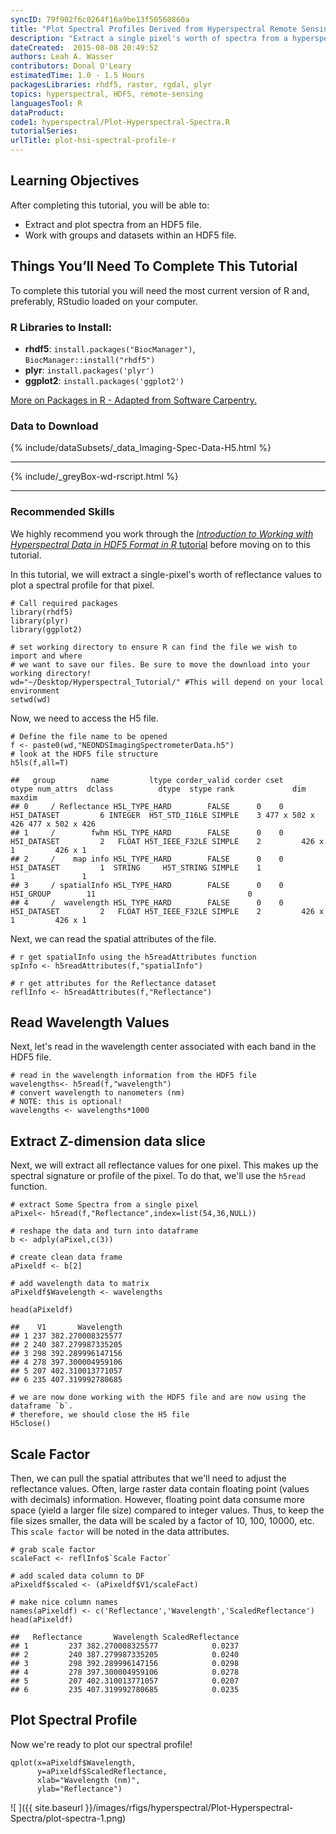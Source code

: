 ```yaml
---
syncID: 79f902f6c0264f16a9be13f50560860a
title: "Plot Spectral Profiles Derived from Hyperspectral Remote Sensing Data in HDF5 Format in R"
description: "Extract a single pixel's worth of spectra from a hyperspectral dataset stored in HDF5 format in R. Visualize the spectral profile." 
dateCreated:  2015-08-08 20:49:52
authors: Leah A. Wasser
contributors: Donal O'Leary
estimatedTime: 1.0 - 1.5 Hours
packagesLibraries: rhdf5, raster, rgdal, plyr
topics: hyperspectral, HDF5, remote-sensing 
languagesTool: R
dataProduct:
code1: hyperspectral/Plot-Hyperspectral-Spectra.R
tutorialSeries:
urlTitle: plot-hsi-spectral-profile-r
---
```


<div id="ds-objectives" markdown="1">

## Learning Objectives
After completing this tutorial, you will be able to:

* Extract and plot spectra from an HDF5 file.
* Work with groups and datasets within an HDF5 file.


## Things You’ll Need To Complete This Tutorial
To complete this tutorial you will need the most current version of R and, 
preferably, RStudio loaded on your computer.

### R Libraries to Install:

* **rhdf5**: `install.packages("BiocManager")`, `BiocManager::install("rhdf5")`
* **plyr**: `install.packages('plyr')`
* **ggplot2**: `install.packages('ggplot2')`

<a href="{{ site.baseurl }}/packages-in-r" target="_blank"> More on Packages in
 R - Adapted from Software Carpentry.</a>


### Data to Download
{% include/dataSubsets/_data_Imaging-Spec-Data-H5.html %}

***
{% include/_greyBox-wd-rscript.html %}

***
### Recommended Skills

We highly recommend you work through the 
<a href="{{ site.baseurl }}/hsi-hdf5-r" target="_blank"> *Introduction to Working with Hyperspectral Data in HDF5 Format in R* tutorial</a>
before moving on to this tutorial.

</div> 


In this tutorial, we will extract a single-pixel's worth of reflectance values to
plot a spectral profile for that pixel.


    # Call required packages
    library(rhdf5)
    library(plyr)
    library(ggplot2)
    
    # set working directory to ensure R can find the file we wish to import and where
    # we want to save our files. Be sure to move the download into your working directory!
    wd="~/Desktop/Hyperspectral_Tutorial/" #This will depend on your local environment
    setwd(wd)

Now, we need to access the H5 file.


    # Define the file name to be opened
    f <- paste0(wd,"NEONDSImagingSpectrometerData.h5")
    # look at the HDF5 file structure 
    h5ls(f,all=T) 

    ##   group        name         ltype corder_valid corder cset       otype num_attrs  dclass          dtype  stype rank             dim          maxdim
    ## 0     / Reflectance H5L_TYPE_HARD        FALSE      0    0 H5I_DATASET         6 INTEGER  H5T_STD_I16LE SIMPLE    3 477 x 502 x 426 477 x 502 x 426
    ## 1     /        fwhm H5L_TYPE_HARD        FALSE      0    0 H5I_DATASET         2   FLOAT H5T_IEEE_F32LE SIMPLE    2         426 x 1         426 x 1
    ## 2     /    map info H5L_TYPE_HARD        FALSE      0    0 H5I_DATASET         1  STRING     H5T_STRING SIMPLE    1               1               1
    ## 3     / spatialInfo H5L_TYPE_HARD        FALSE      0    0   H5I_GROUP        11                                  0                                
    ## 4     /  wavelength H5L_TYPE_HARD        FALSE      0    0 H5I_DATASET         2   FLOAT H5T_IEEE_F32LE SIMPLE    2         426 x 1         426 x 1

Next, we can read the spatial attributes of the file.


    # r get spatialInfo using the h5readAttributes function 
    spInfo <- h5readAttributes(f,"spatialInfo")
    
    # r get attributes for the Reflectance dataset
    reflInfo <- h5readAttributes(f,"Reflectance")

## Read Wavelength Values

Next, let's read in the wavelength center associated with each band in the HDF5 
file. 


    # read in the wavelength information from the HDF5 file
    wavelengths<- h5read(f,"wavelength")
    # convert wavelength to nanometers (nm)
    # NOTE: this is optional!
    wavelengths <- wavelengths*1000


## Extract Z-dimension data slice

Next, we will extract all reflectance values for one pixel. This makes up the 
spectral signature or profile of the pixel. To do that, we'll use the `h5read` 
function.


    # extract Some Spectra from a single pixel
    aPixel<- h5read(f,"Reflectance",index=list(54,36,NULL))
    
    # reshape the data and turn into dataframe
    b <- adply(aPixel,c(3))
    
    # create clean data frame
    aPixeldf <- b[2]
    
    # add wavelength data to matrix
    aPixeldf$Wavelength <- wavelengths
    
    head(aPixeldf)

    ##    V1       Wavelength
    ## 1 237 382.270008325577
    ## 2 240 387.279987335205
    ## 3 298 392.289996147156
    ## 4 278 397.300004959106
    ## 5 207 402.310013771057
    ## 6 235 407.319992780685

    # we are now done working with the HDF5 file and are now using the dataframe `b`. 
    # therefore, we should close the H5 file
    H5close()

## Scale Factor

Then, we can pull the spatial attributes that we'll need to adjust the reflectance 
values. Often, large raster data contain floating point (values with decimals) information.
However, floating point data consume more space (yield a larger file size) compared
to integer values. Thus, to keep the file sizes smaller, the data will be scaled
by a factor of 10, 100, 10000, etc. This `scale factor` will be noted in the data attributes.


    # grab scale factor
    scaleFact <- reflInfo$`Scale Factor`
    
    # add scaled data column to DF
    aPixeldf$scaled <- (aPixeldf$V1/scaleFact)
    
    # make nice column names
    names(aPixeldf) <- c('Reflectance','Wavelength','ScaledReflectance')
    head(aPixeldf)

    ##   Reflectance       Wavelength ScaledReflectance
    ## 1         237 382.270008325577            0.0237
    ## 2         240 387.279987335205            0.0240
    ## 3         298 392.289996147156            0.0298
    ## 4         278 397.300004959106            0.0278
    ## 5         207 402.310013771057            0.0207
    ## 6         235 407.319992780685            0.0235

## Plot Spectral Profile

Now we're ready to plot our spectral profile!


    qplot(x=aPixeldf$Wavelength, 
          y=aPixeldf$ScaledReflectance,
          xlab="Wavelength (nm)",
          ylab="Reflectance")

![ ]({{ site.baseurl }}/images/rfigs/hyperspectral/Plot-Hyperspectral-Spectra/plot-spectra-1.png)

